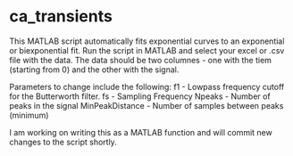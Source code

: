 # ca_transients


This MATLAB script automatically fits exponential curves to an exponential or biexponential fit. Run the script in MATLAB and select your excel or .csv file with the data. The data should be two columnes - one with the tiem (starting from 0) and the other with the signal. 

Parameters to change include the following: 
f1 - Lowpass frequency cutoff for the Butterworth filter. 
fs - Sampling Frequency 
Npeaks - Number of peaks in the signal 
MinPeakDistance - Number of samples between peaks (minimum) 

I am working on writing this as a MATLAB function and will commit new changes to the script shortly. 
